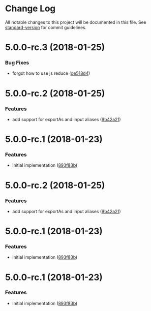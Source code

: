 # Change Log

All notable changes to this project will be documented in this file. See [standard-version](https://github.com/conventional-changelog/standard-version) for commit guidelines.

<a name="5.0.0-rc.3"></a>
# 5.0.0-rc.3 (2018-01-25)


### Bug Fixes

* forgot how to use js reduce ([de518d4](https://github.com/ike18t/mock_directive/commit/de518d4))



<a name="5.0.0-rc.2"></a>
# 5.0.0-rc.2 (2018-01-25)


### Features

* add support for exportAs and input aliases ([9b42a21](https://github.com/ike18t/mock_directive/commit/9b42a21))



<a name="5.0.0-rc.1"></a>
# 5.0.0-rc.1 (2018-01-23)


### Features

* initial implementation ([893f83b](https://github.com/ike18t/mock_directive/commit/893f83b))



<a name="5.0.0-rc.2"></a>
# 5.0.0-rc.2 (2018-01-25)


### Features

* add support for exportAs and input aliases ([9b42a21](https://github.com/ike18t/mock_directive/commit/9b42a21))



<a name="5.0.0-rc.1"></a>
# 5.0.0-rc.1 (2018-01-23)


### Features

* initial implementation ([893f83b](https://github.com/ike18t/mock_directive/commit/893f83b))



<a name="5.0.0-rc.1"></a>
# 5.0.0-rc.1 (2018-01-23)


### Features

* initial implementation ([893f83b](https://github.com/ike18t/mock_directive/commit/893f83b))
